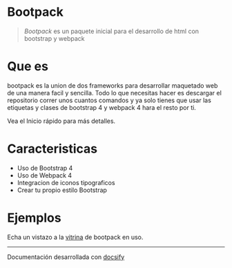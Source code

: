 # Bootpack

> *Bootpack* es un paquete inicial para el desarrollo de html con bootstrap y webpack  

# Que es

bootpack es la union de dos frameworks para desarrollar maquetado web de una manera facil y sencilla. Todo lo que necesitas hacer es descargar el repositorio correr unos cuantos comandos y ya solo tienes que usar las etiquetas y clases de bootstrap 4 y webpack 4 hara el resto por ti.

Vea el Inicio rápido para más detalles.

# Caracteristicas

* Uso de Bootstrap 4
* Uso de Webpack 4
* Integracion de iconos tipograficos
* Crear tu propio estilo Bootstrap 

# Ejemplos

Echa un vistazo a la [vitrina](#) de bootpack en uso.

***

Documentación desarrollada con [docsify](#)